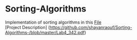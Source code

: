 # Sorting-Algorithms
Implementation of sorting algorithms in this [File](https://github.com/shayanraouf/Sorting-Algorithms/blob/master/SortImpls.h) <br />
[Project Description] (https://github.com/shayanraouf/Sorting-Algorithms-/blob/master/Lab4_342.pdf)
